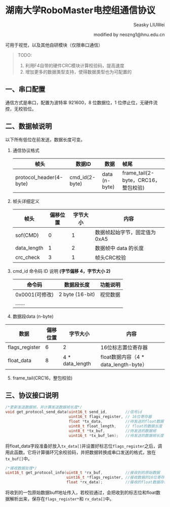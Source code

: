 # 湖南大学RoboMaster电控组通信协议

<p align='right'>Seasky LIUWei</p>

<p align='right'>modified by neozng1@hnu.edu.cn</p>

可用于视觉，以及其他自研模块（仅限串口通信）

> TODO:
>
> 1. 利用F4自带的硬件CRC模块计算校验码，提高速度
> 2. 增加更多的数据类型支持，使得数据类型也为可配置的

## 一、串口配置

通信方式是串口，配置为波特率 921600，8 位数据位，1 位停止位，无硬件流控，无校验位。

## 二、数据帧说明

以下所有低位在前发送，数据长度可变。

1. 通信协议格式

   | 帧头                    | 数据ID         | 数据          | 帧尾                                |
   | ----------------------- | -------------- | ------------- | :---------------------------------- |
   | protocol_header(4-byte) | cmd_id(2-byte) | data (n-byte) | frame_tail(2-byte，CRC16，整包校验) |

2. 帧头详细定义

   | 帧头        | 偏移位置 | 字节大小 | 内容                          |
   | ----------- | -------- | -------- | ----------------------------- |
   | sof(CMD)    | 0        | 1        | 数据帧起始字节，固定值为 0xA5 |
   | data_length | 1        | 2        | 数据帧中 data 的长度          |
   | crc_check   | 3        | 1        | 帧头CRC校验                   |

3. cmd_id 命令码 ID 说明 **(字节偏移 4，字节大小 2)**

   | 命令码         | 数据段长度      | 功能说明 |
   | -------------- | --------------- | -------- |
   | 0x0001(可修改) | 2 byte (16-bit) | 视觉数据 |
   | .......        |                 |          |

4.  数据段data (n-byte)

   | 数据           | 偏移位置 | 字节大小        | 内容                                  |
   | -------------- | -------- | --------------- | ------------------------------------- |
   | flags_register | 6        | 2               | 16位标志置位寄存器                    |
   | float_data     | 8        | 4 * data_length | float数据内容（4 * data_length-byte） |

5. frame_tail(CRC16，整包校验)

## 三、协议接口说明

```c
/*更新发送数据帧，并计算发送数据帧长度*/
void get_protocol_send_data(uint16_t send_id,		 //信号id
							uint16_t flags_register, // 16位寄存器
							float *tx_data,			 //待发送的float数据
							uint8_t float_length,	 // float的数据长度
							uint8_t *tx_buf,		 //待发送的数据帧
							uint16_t *tx_buf_len);	 //待发送的数据帧长度
```

将float_data字段准备好放入`tx_data[]`并设置好标志位`flags_register`之后，调用此函数。它将计算循环冗余校验码，并把数据转换成串口发送的格式，放在`tx_buf[]`中。

```c
/*接收数据处理*/
uint16_t get_protocol_info(uint8_t *rx_buf,			 //接收到的原始数据
						   uint16_t *flags_register, //接收数据的16位寄存器地址
						   float *rx_data);			 //接收的float数据存储地址
```

将收到的一包原始数据buff地址传入，若校验通过，会把收到的标志位和float数据解析出来，保存在`flags_register*`和 `rx_data[]`中。